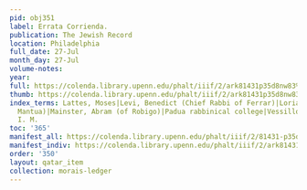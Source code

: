 ```yaml
---
pid: obj351
label: Errata Corrienda.
publication: The Jewish Record
location: Philadelphia
full_date: 27-Jul
month_day: 27-Jul
volume-notes:
year:
full: https://colenda.library.upenn.edu/phalt/iiif/2/ark81431p35d8nw83%2FSHA256E-s7829141--1671876b1396500d767388b92e0e14055444190f6408a7c8cb18f862b74b98dd.jpeg/full/3500,/0/default.jpg
thumb: https://colenda.library.upenn.edu/phalt/iiif/2/ark81431p35d8nw83%2FSHA256E-s7829141--1671876b1396500d767388b92e0e14055444190f6408a7c8cb18f862b74b98dd.jpeg/full/!200,200/0/default.jpg
index_terms: Lattes, Moses|Levi, Benedict (Chief Rabbi of Ferrar)|Loria, Amos (of
  Mantua)|Mainster, Abram (of Robigo)|Padua rabbinical college|Vessillo Israelitico|Wise,
  I. M.
toc: '365'
manifest_all: https://colenda.library.upenn.edu/phalt/iiif/2/81431-p35d8nw83/manifest
manifest_indiv: https://colenda.library.upenn.edu/phalt/iiif/2/ark81431p35d8nw83%2FSHA256E-s7829141--1671876b1396500d767388b92e0e14055444190f6408a7c8cb18f862b74b98dd.jpeg
order: '350'
layout: qatar_item
collection: morais-ledger
---
```

